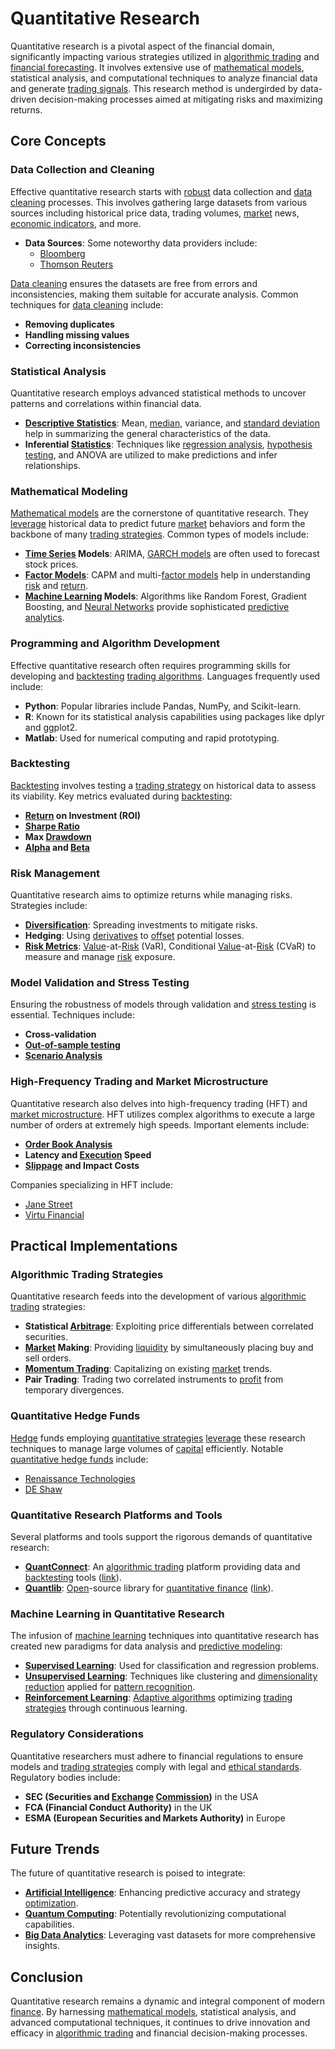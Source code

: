 # Quantitative Research

Quantitative research is a pivotal aspect of the financial domain, significantly impacting various strategies utilized in [algorithmic trading](../a/algorithmic_trading.md) and [financial forecasting](../f/financial_forecasting.md). It involves extensive use of [mathematical models](../m/mathematical_models_in_trading.md), statistical analysis, and computational techniques to analyze financial data and generate [trading signals](../t/trading_signals.md). This research method is undergirded by data-driven decision-making processes aimed at mitigating risks and maximizing returns.

## Core Concepts

### Data Collection and Cleaning

Effective quantitative research starts with [robust](../r/robust.md) data collection and [data cleaning](../d/data_cleaning.md) processes. This involves gathering large datasets from various sources including historical price data, trading volumes, [market](../m/market.md) news, [economic indicators](../e/economic_indicators.md), and more. 
- **Data Sources**: Some noteworthy data providers include:
  - [Bloomberg](https://www.bloomberg.com/)
  - [Thomson Reuters](https://www.thomsonreuters.com/)

[Data cleaning](../d/data_cleaning.md) ensures the datasets are free from errors and inconsistencies, making them suitable for accurate analysis. Common techniques for [data cleaning](../d/data_cleaning.md) include:
- **Removing duplicates**
- **Handling missing values**
- **Correcting inconsistencies**

### Statistical Analysis 

Quantitative research employs advanced statistical methods to uncover patterns and correlations within financial data.
- **[Descriptive Statistics](../d/descriptive_statistics.md)**: Mean, [median](../m/median.md), variance, and [standard deviation](../s/standard_deviation.md) help in summarizing the general characteristics of the data.
- **Inferential [Statistics](../s/statistics.md)**: Techniques like [regression analysis](../r/regression_analysis.md), [hypothesis testing](../h/hypothesis_testing.md), and ANOVA are utilized to make predictions and infer relationships.

### Mathematical Modeling 

[Mathematical models](../m/mathematical_models_in_trading.md) are the cornerstone of quantitative research. They [leverage](../l/leverage.md) historical data to predict future [market](../m/market.md) behaviors and form the backbone of many [trading strategies](../t/trading_strategies.md). Common types of models include:
- **[Time Series](../t/time_series.md) Models**: ARIMA, [GARCH models](../g/garch_models.md) are often used to forecast stock prices.
- **[Factor Models](../f/factor_models.md)**: CAPM and multi-[factor models](../f/factor_models.md) help in understanding [risk](../r/risk.md) and [return](../r/return.md).
- **[Machine Learning](../m/machine_learning.md) Models**: Algorithms like Random Forest, Gradient Boosting, and [Neural Networks](../n/neural_networks_in_trading.md) provide sophisticated [predictive analytics](../p/predictive_analytics.md).

### Programming and Algorithm Development 

Effective quantitative research often requires programming skills for developing and [backtesting](../b/backtesting.md) [trading algorithms](../t/trading_algorithms.md). Languages frequently used include:
- **Python**: Popular libraries include Pandas, NumPy, and Scikit-learn.
- **R**: Known for its statistical analysis capabilities using packages like dplyr and ggplot2.
- **Matlab**: Used for numerical computing and rapid prototyping.

### Backtesting 

[Backtesting](../b/backtesting.md) involves testing a [trading strategy](../t/trading_strategy.md) on historical data to assess its viability. Key metrics evaluated during [backtesting](../b/backtesting.md):
- **[Return](../r/return.md) on Investment (ROI)**
- **[Sharpe Ratio](../s/sharpe_ratio.md)**
- **Max [Drawdown](../d/drawdown.md)**
- **[Alpha](../a/alpha.md) and [Beta](../b/beta.md)**

### Risk Management 

Quantitative research aims to optimize returns while managing risks. Strategies include:
- **[Diversification](../d/diversification.md)**: Spreading investments to mitigate risks.
- **Hedging**: Using [derivatives](../d/derivatives.md) to [offset](../o/offset.md) potential losses.
- **[Risk Metrics](../r/risk_metrics.md)**: [Value](../v/value.md)-at-[Risk](../r/risk.md) (VaR), Conditional [Value](../v/value.md)-at-[Risk](../r/risk.md) (CVaR) to measure and manage [risk](../r/risk.md) exposure.

### Model Validation and Stress Testing

Ensuring the robustness of models through validation and [stress testing](../s/stress_testing_in_trading.md) is essential. Techniques include:
- **Cross-validation**
- **[Out-of-sample testing](../o/out-of-sample_testing.md)**
- **[Scenario Analysis](../s/scenario_analysis.md)**

### High-Frequency Trading and Market Microstructure

Quantitative research also delves into high-frequency trading (HFT) and [market microstructure](../m/market_microstructure.md). HFT utilizes complex algorithms to execute a large number of orders at extremely high speeds. Important elements include:
- **[Order Book Analysis](../o/order_book_analysis.md)**
- **Latency and [Execution](../e/execution.md) Speed**
- **[Slippage](../s/slippage.md) and Impact Costs**

Companies specializing in HFT include:
- [Jane Street](https://www.janestreet.com/)
- [Virtu Financial](https://www.virtu.com/)

## Practical Implementations

### Algorithmic Trading Strategies

Quantitative research feeds into the development of various [algorithmic trading](../a/algorithmic_trading.md) strategies:
- **Statistical [Arbitrage](../a/arbitrage.md)**: Exploiting price differentials between correlated securities.
- **[Market](../m/market.md) Making**: Providing [liquidity](../l/liquidity.md) by simultaneously placing buy and sell orders.
- **[Momentum Trading](../m/momentum_trading.md)**: Capitalizing on existing [market](../m/market.md) trends.
- **Pair Trading**: Trading two correlated instruments to [profit](../p/profit.md) from temporary divergences.

### Quantitative Hedge Funds

[Hedge](../h/hedge.md) funds employing [quantitative strategies](../q/quantitative_strategies_in_trading.md) [leverage](../l/leverage.md) these research techniques to manage large volumes of [capital](../c/capital.md) efficiently. Notable [quantitative hedge funds](../q/quantitative_hedge_funds.md) include:
- [Renaissance Technologies](https://www.rentec.com/)
- [DE Shaw](https://www.deshaw.com/)

### Quantitative Research Platforms and Tools

Several platforms and tools support the rigorous demands of quantitative research:
- **[QuantConnect](../q/quantconnect.md)**: An [algorithmic trading](../a/algorithmic_trading.md) platform providing data and [backtesting](../b/backtesting.md) tools ([link](https://www.quantconnect.com/)).
- **[Quantlib](../q/quantlib.md)**: [Open](../o/open.md)-source library for [quantitative finance](../q/quantitative_finance.md) ([link](https://www.quantlib.org/)).

### Machine Learning in Quantitative Research

The infusion of [machine learning](../m/machine_learning.md) techniques into quantitative research has created new paradigms for data analysis and [predictive modeling](../p/predictive_modeling.md):
- **[Supervised Learning](../s/supervised_learning.md)**: Used for classification and regression problems.
- **[Unsupervised Learning](../u/unsupervised_learning.md)**: Techniques like clustering and [dimensionality reduction](../d/dimensionality_reduction_in_trading.md) applied for [pattern recognition](../p/pattern_recognition.md).
- **[Reinforcement Learning](../r/reinforcement_learning.md)**: [Adaptive algorithms](../a/adaptive_algorithms.md) optimizing [trading strategies](../t/trading_strategies.md) through continuous learning.

### Regulatory Considerations

Quantitative researchers must adhere to financial regulations to ensure models and [trading strategies](../t/trading_strategies.md) comply with legal and [ethical standards](../e/ethical_standards_in_trading.md). Regulatory bodies include:
- **SEC (Securities and [Exchange](../e/exchange.md) [Commission](../c/commission.md))** in the USA
- **FCA (Financial Conduct Authority)** in the UK
- **ESMA (European Securities and Markets Authority)** in Europe

## Future Trends

The future of quantitative research is poised to integrate:
- **[Artificial Intelligence](../a/artificial_intelligence_in_trading.md)**: Enhancing predictive accuracy and strategy [optimization](../o/optimization.md).
- **[Quantum Computing](../q/quantum_computing_in_trading.md)**: Potentially revolutionizing computational capabilities.
- **[Big Data Analytics](../b/big_data_analytics_in_trading.md)**: Leveraging vast datasets for more comprehensive insights.

## Conclusion

Quantitative research remains a dynamic and integral component of modern [finance](../f/finance.md). By harnessing [mathematical models](../m/mathematical_models_in_trading.md), statistical analysis, and advanced computational techniques, it continues to drive innovation and efficacy in [algorithmic trading](../a/algorithmic_trading.md) and financial decision-making processes.
